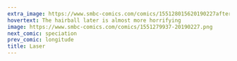 ```yaml
---
extra_image: https://www.smbc-comics.com/comics/155128015620190227after.png
hovertext: The hairball later is almost more horrifying
image: https://www.smbc-comics.com/comics/1551279937-20190227.png
next_comic: speciation
prev_comic: longitude
title: Laser
---
```



